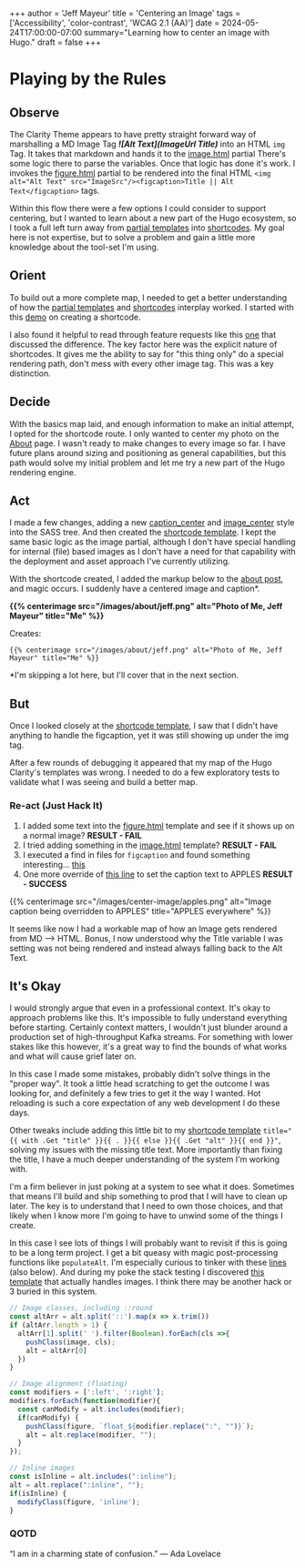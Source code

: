 +++
author = 'Jeff Mayeur'
title = 'Centering an Image'
tags = ['Accessibility', 'color-contrast', 'WCAG 2.1 (AA)']
date = 2024-05-24T17:00:00-07:00
summary="Learning how to center an image with Hugo."
draft = false
+++

# Playing by the Rules


## Observe
The Clarity Theme appears to have pretty straight forward way of marshalling a MD Image Tag ***\![Alt Text](ImageUrl Title)*** into an HTML `img` Tag. It takes that markdown and hands it to the [image.html](https://github.com/chipzoller/hugo-clarity/blob/master/layouts/partials/image.html) partial There's some logic there to parse the variables. Once that logic has done it's work. I invokes the [figure.html](https://github.com/chipzoller/hugo-clarity/blob/master/layouts/partials/figure.html) partial to be rendered into the final HTML `<img alt="Alt Text" src="ImageSrc"/><figcaption>Title || Alt Text</figcaption>` tags.

Within this flow there were a few options I could consider to support centering, but I wanted to learn about a new part of the Hugo ecosystem, so I took a full left turn away from [partial templates](https://gohugo.io/templates/) into [shortcodes](https://gohugo.io/content-management/shortcodes/). My goal here is not expertise, but to solve a problem and gain a little more knowledge about the tool-set I'm using.

## Orient
To build out a more complete map, I needed to get a better understanding of how the [partial templates](https://gohugo.io/templates/) and [shortcodes](https://gohugo.io/content-management/shortcodes/) interplay worked. I started with this [demo](https://gohugo.io/templates/shortcode-templates/) on creating a shortcode.

I also found it helpful to read through feature requests like this [one](https://discourse.gohugo.io/t/could-shortcodes-and-partials-be-unified/1348) that discussed the difference. The key factor here was the explicit nature of shortcodes. It gives me the ability to say for "this thing only" do a special rendering path, don't mess with every other image tag. This was a key distinction.

## Decide
With the basics map laid, and enough information to make an initial attempt, I opted for the shortcode route. I only wanted to center my photo on the [About](/about) page. I wasn't ready to make changes to every image so far. I have future plans around sizing and positioning as general capabilities, but this path would solve my initial problem and let me try a new part of the Hugo rendering engine.

## Act
I made a few changes, adding a new [caption_center](https://github.com/jmayeur/i-guess-that-works/blob/main/assets/sass/_components.sass#L544) and [image_center](https://github.com/jmayeur/i-guess-that-works/blob/main/assets/sass/_components.sass#L643_) style into the SASS tree. And then created the [shortcode template](https://github.com/jmayeur/i-guess-that-works/blob/main/layouts/shortcodes/centerimage.html). I kept the same basic logic as the image partial, although I don't have special handling for internal (file) based images as I don't have a need for that capability with the deployment and asset approach I've currently utilizing.

With the shortcode created, I added the markup below to the [about post](/about), and magic occurs. I suddenly have a centered image and caption*. 

**\{\{% centerimage src="/images/about/jeff.png" alt="Photo of Me, Jeff Mayeur" title="Me" %}}**

Creates:

```
{{% centerimage src="/images/about/jeff.png" alt="Photo of Me, Jeff Mayeur" title="Me" %}}
```

*I'm skipping a lot here, but I'll cover that in the next section.
## But
Once I looked closely at the [shortcode template](https://github.com/jmayeur/i-guess-that-works/blob/main/layouts/shortcodes/centerimage.html), I saw that I didn't have anything to handle the figcaption, yet it was still showing up under the img tag.  

After a few rounds of debugging it appeared that my map of the Hugo Clarity's templates was wrong. I needed to do a few exploratory tests to validate what I was seeing and build a better map.

### Re-act (Just Hack It)
1. I added some text into the [figure.html](https://github.com/chipzoller/hugo-clarity/blob/master/layouts/partials/figure.html) template and see if it shows up on a normal image? **RESULT - FAIL**
2. I tried adding something in the [image.html](https://github.com/chipzoller/hugo-clarity/blob/master/layouts/partials/image.html) template? **RESULT - FAIL**
3. I executed a find in files for `figcaption` and found something interesting... [this](https://github.com/chipzoller/hugo-clarity/blob/master/assets/js/index.js#L284)
4. One more override of [this line](https://github.com/chipzoller/hugo-clarity/blob/master/assets/js/index.js#L293) to set the caption text to APPLES  **RESULT - SUCCESS**

{{% centerimage src="/images/center-image/apples.png" alt="Image caption being overridden to APPLES" title="APPLES everywhere" %}}

It seems like now I had a workable map of how an Image gets rendered from MD --> HTML. Bonus, I now understood why the Title variable I was setting was not being rendered and instead always falling back to the Alt Text.

## It's Okay
I would strongly argue that even in a professional context. It's okay to approach problems like this. It's impossible to fully understand everything before starting. Certainly context matters, I wouldn't just blunder around a production set of high-throughput Kafka streams. For something with lower stakes like this however, it's a great way to find the bounds of what works and what will cause grief later on.

In this case I made some mistakes, probably didn't solve things in the "proper way". It took a little head scratching to get the outcome I was looking for, and definitely a few tries to get it the way I wanted. Hot reloading is such a core expectation of any web development I do these days.

Other tweaks include adding this little bit to my [shortcode template](https://github.com/jmayeur/i-guess-that-works/blob/main/layouts/shortcodes/centerimage.html) `title="{{ with .Get "title" }}{{ . }}{{ else }}{{ .Get "alt" }}{{ end }}"`, solving my issues with the missing title text. More importantly than fixing the title, I have a much deeper understanding of the system I'm working with. 

I'm a firm believer in just poking at a system to see what it does. Sometimes that means I'll build and ship something to prod that I will have to clean up later. The key is to understand that I need to own those choices, and that likely when I know more I'm going to have to unwind some of the things I create.

In this case I see lots of things I will probably want to revisit if this is going to be a long term project. I get a bit queasy with magic post-processing functions like `populateAlt`. I'm especially curious to tinker with these [lines](https://github.com/chipzoller/hugo-clarity/blob/master/assets/js/index.js#L243) (also below). And during my poke the stack testing I discovered [this template](https://github.com/chipzoller/hugo-clarity/blob/master/layouts/_default/_markup/render-image.html) that actually handles images. I think there may be another hack or 3 buried in this system. 

```javascript
// Image classes, including ::round
const altArr = alt.split('::').map(x => x.trim())
if (altArr.length > 1) {
  altArr[1].split(' ').filter(Boolean).forEach(cls =>{
    pushClass(image, cls);
    alt = altArr[0]
  })
}

// Image alignment (floating)
const modifiers = [':left', ':right'];
modifiers.forEach(function(modifier){
  const canModify = alt.includes(modifier);
  if(canModify) {
    pushClass(figure, `float_${modifier.replace(":", "")}`);
    alt = alt.replace(modifier, "");
  }
});

// Inline images
const isInline = alt.includes(":inline");
alt = alt.replace(":inline", "");
if(isInline) {
  modifyClass(figure, 'inline');
}
```

### QOTD
“I am in a charming state of confusion.”
― Ada Lovelace